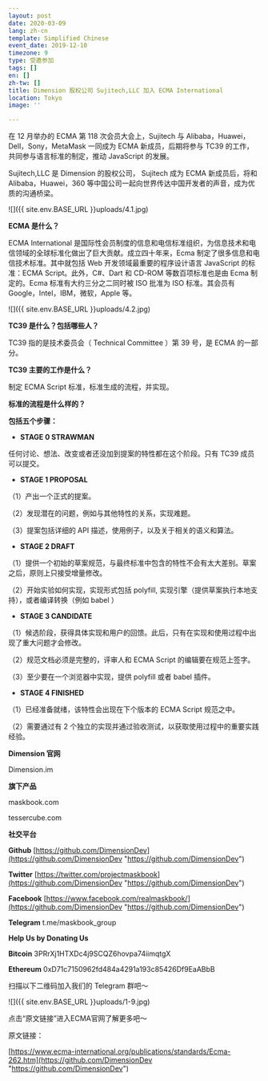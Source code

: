 ```yaml
---
layout: post
date: 2020-03-09
lang: zh-cn
template: Simplified Chinese
event_date: 2019-12-10
timezone: 9
type: 受邀参加
tags: []
en: []
zh-tw: []
title: Dimension 股权公司 Sujitech,LLC 加入 ECMA International
location: Tokyo
image: ''

---
```

在 12 月举办的 ECMA 第 118 次会员大会上，Sujitech 与 Alibaba，Huawei，Dell，Sony，MetaMask 一同成为 ECMA 新成员，后期将参与 TC39 的工作，共同参与语言标准的制定，推动 JavaScript 的发展。

Sujitech,LLC 是 Dimension 的股权公司， Sujitech 成为 ECMA 新成员后，将和Alibaba，Huawei，360 等中国公司一起向世界传达中国开发者的声音，成为优质的沟通桥梁。

![]({{ site.env.BASE_URL }}uploads/4.1.jpg)

**ECMA 是什么？**

ECMA International 是国际性会员制度的信息和电信标准组织，为信息技术和电信领域的全球标准化做出了巨大贡献。成立四十年来，Ecma 制定了很多信息和电信技术标准。其中就包括 Web 开发领域最重要的程序设计语言 JavaScript 的标准：ECMA Script。此外，C#、Dart 和 CD-ROM 等数百项标准也是由 Ecma 制定的。Ecma 标准有大约三分之二同时被 ISO 批准为 ISO 标准。其会员有Google，Intel，IBM，微软，Apple 等。

![]({{ site.env.BASE_URL }}uploads/4.2.jpg)

**TC39 是什么？包括哪些人？**

TC39 指的是技术委员会（ Technical Committee ）第 39 号，是 ECMA 的一部分。

**TC39 主要的工作是什么？**

制定 ECMA Script 标准，标准生成的流程，并实现。

**标准的流程是什么样的？**

**包括五个步骤：**

* **STAGE 0 STRAWMAN**

任何讨论、想法、改变或者还没加到提案的特性都在这个阶段。只有 TC39 成员可以提交。

* **STAGE 1 PROPOSAL**

（1）产出一个正式的提案。

（2）发现潜在的问题，例如与其他特性的关系，实现难题。

（3）提案包括详细的 API 描述，使用例子，以及关于相关的语义和算法。

* **STAGE 2 DRAFT**

（1）提供一个初始的草案规范，与最终标准中包含的特性不会有太大差别。草案之后，原则上只接受增量修改。

（2）开始实验如何实现，实现形式包括 polyfill, 实现引擎（提供草案执行本地支持），或者编译转换（例如 babel ）

*  **STAGE 3 CANDIDATE**

（1）候选阶段，获得具体实现和用户的回馈。此后，只有在实现和使用过程中出现了重大问题才会修改。

（2）规范文档必须是完整的，评审人和 ECMA Script 的编辑要在规范上签字。

（3）至少要在一个浏览器中实现，提供 polyfill 或者 babel 插件。

* **STAGE 4 FINISHED**

（1）已经准备就绪，该特性会出现在下个版本的 ECMA Script 规范之中。

（2）需要通过有 2 个独立的实现并通过验收测试，以获取使用过程中的重要实践经验。

**Dimension 官网**

Dimension.im

**旗下产品**

maskbook.com

tessercube.com

**社交平台**

**Github** [https://github.com/DimensionDev](https://github.com/DimensionDev "https://github.com/DimensionDev")

**Twitter** [https://twitter.com/projectmaskbook](https://github.com/DimensionDev "https://github.com/DimensionDev")

**Facebook** [https://www.facebook.com/realmaskbook/](https://github.com/DimensionDev "https://github.com/DimensionDev")

**Telegram** t.me/maskbook_group

**Help Us by Donating Us**

**Bitcoin** 3PRrXj1HTXDc4j9SCQZ6hovpa74iimqtgX

**Ethereum** 0xD71c7150962fd484a4291a193c85426Df9EaABbB

扫描以下二维码加入我们的 Telegram 群吧～

![]({{ site.env.BASE_URL }}uploads/1-9.jpg)

点击“原文链接”进入ECMA官网了解更多吧～

原文链接：

[https://www.ecma-international.org/publications/standards/Ecma-262.htm](https://github.com/DimensionDev "https://github.com/DimensionDev")